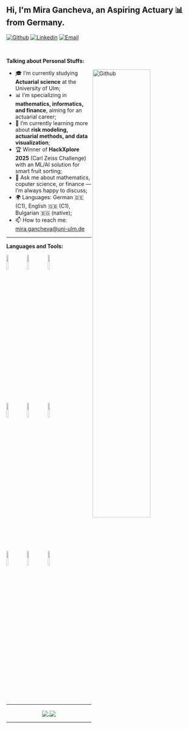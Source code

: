 <!-- Your title -->
## Hi, I'm Mira Gancheva, an Aspiring Actuary 📊 from Germany.

<!-- Your badges -->
[![Github](https://img.shields.io/badge/-Github-000?style=flat&logo=Github&logoColor=white)]([https://github.com/YOUR_GITHUB_USERNAME](https://github.com/miraigancheva))
[![Linkedin](https://img.shields.io/badge/-LinkedIn-blue?style=flat&logo=Linkedin&logoColor=white)](www.linkedin.com/in/miragancheva)
[![Email](https://img.shields.io/badge/-Email-c14438?style=flat&logo=Gmail&logoColor=white)](mailto:mira.gancheva@uni-ulm.de)

&nbsp;

<!-- Talking about you -->
**Talking about Personal Stuffs:**

<img width="55%" align="right" alt="Github" src="https://raw.githubusercontent.com/onimur/.github/master/.resources/git-header.svg" />

- 🎓 I’m currently studying **Actuarial science** at the University of Ulm;  
- 📊 I’m specializing in **mathematics, informatics, and finance**, aiming for an actuarial career;  
- 🌱 I’m currently learning more about **risk modeling, actuarial methods, and data visualization**;  
- 🏆 Winner of **HackXplore 2025** (Carl Zeiss Challenge) with an ML/AI solution for smart fruit sorting;  
- 💬 Ask me about mathematics, coputer science, or finance — I’m always happy to discuss;  
- 🌍 Languages: German 🇩🇪 (C1), English 🇬🇧 (C1), Bulgarian 🇧🇬 (native);  
- 📫 How to reach me: mira.gancheva@uni-ulm.de  

---

**Languages and Tools:**  

<p>
  <code><img width="10%" src="https://www.vectorlogo.zone/logos/python/python-ar21.svg"></code>
  <code><img width="10%" src="https://www.vectorlogo.zone/logos/r-project/r-project-ar21.svg"></code>
  <code><img width="10%" src="https://www.vectorlogo.zone/logos/java/java-ar21.svg"></code>
  <br />
  <code><img width="10%" src="https://www.vectorlogo.zone/logos/microsoft_powerbi/microsoft_powerbi-ar21.svg"></code>
  <code><img width="10%" src="https://www.vectorlogo.zone/logos/mysql/mysql-ar21.svg"></code>
  <code><img width="10%" src="https://www.vectorlogo.zone/logos/git-scm/git-scm-ar21.svg"></code>
  <br />
  <code><img width="10%" src="https://www.vectorlogo.zone/logos/microsoft_excel/microsoft_excel-ar21.svg"></code>
  <code><img width="10%" src="https://www.vectorlogo.zone/logos/jupyter/jupyter-ar21.svg"></code>
  <code><img width="10%" src="https://www.vectorlogo.zone/logos/matlab/matlab-ar21.svg"></code>
</p>

---

<!-- Projects or highlights -->
<p align="center">
  <a href="https://github.com/YOUR_GITHUB_USERNAME/HackXplore2025">
    <img align="center" src="https://github-readme-stats.vercel.app/api/pin/?username=YOUR_GITHUB_USERNAME&repo=HackXplore2025" />
  </a>
  <a href="https://github.com/YOUR_GITHUB_USERNAME/Fontenay-Theorems">
    <img align="center" src="https://github-readme-stats.vercel.app/api/pin/?username=YOUR_GITHUB_USERNAME&repo=Fontenay-Theorems" />
  </a>
</p>

---


<!-- This readme was adapted for Mira Gancheva -->
